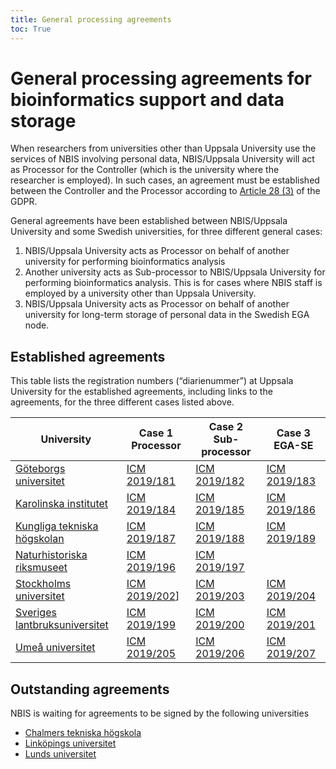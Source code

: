 ```yaml
---
title: General processing agreements
toc: True
---
```

# General processing agreements for bioinformatics support and data storage
When researchers from universities other than Uppsala University use the services of NBIS involving personal data, NBIS/Uppsala University will act as Processor for the Controller (which is the university where the researcher is employed). In such cases, an agreement must be established between the Controller and the Processor according to [Article 28 (3)](https://gdpr-info.eu/art-28-gdpr/) of the GDPR.

General agreements have been established between NBIS/Uppsala University and some Swedish universities, for three different general cases:

1. NBIS/Uppsala University acts as Processor on behalf of another university for performing bioinformatics analysis
2. Another university acts as Sub-processor to NBIS/Uppsala University for performing bioinformatics analysis. This is for cases where NBIS staff is employed by a university other than Uppsala University.
3. NBIS/Uppsala University acts as Processor on behalf of another university for long-term storage of personal data in the Swedish EGA node.

## Established agreements
This table lists the registration numbers (“diarienummer”) at Uppsala University for the established agreements, including links to the agreements, for the three different cases listed above.

| University | Case 1 Processor | Case 2 Sub-processor | Case 3 EGA-SE |
| --- | --- | --- | --- |
| [Göteborgs universitet](https://www.gu.se/) | [ICM 2019/181](/agreements/Diarie-NBIS-ICM-2019_181-GU-PUB.pdf) | [ICM 2019/182](/agreements/Diarie-NBIS-ICM-2019_182-GU-PUUB.pdf) | [ICM 2019/183](/agreements/Diarie-NBIS-ICM-2019_183-GU-PUB.pdf) |
| [Karolinska institutet](https://ki.se/) | [ICM 2019/184](/agreements/Diarie-NBIS-ICM-2019_184-KI-PUB.pdf) | [ICM 2019/185](/agreements/Diarie-NBIS-ICM-2019_185-KI-PUUB.pdf) | [ICM 2019/186](/agreements/Diarie-NBIS-ICM-2019_186-KI-PUB.pdf) |
| [Kungliga tekniska högskolan](https://www.kth.se/) | [ICM 2019/187](/agreements/Diarie-NBIS-ICM-2019_187-KTH-PUB.pdf) | [ICM 2019/188](/agreements/Diarie-NBIS-ICM-2019_188-KTH-PUUB.pdf) | [ICM 2019/189](/agreements/Diarie-NBIS-ICM-2019_189-KTH-PUB.pdf) |
| [Naturhistoriska riksmuseet](https://www.nrm.se/) | [ICM 2019/196](/agreements/Diarie-NBIS-ICM-2019_196-NRM-PUB.pdf) | [ICM 2019/197](/agreements/Diarie-NBIS-ICM-2019_197-NRM-PUUB.pdf) |   |
| [Stockholms universitet](https://www.su.se/) | [ICM 2019/202](/agreements/Diarie-NBIS-ICM-2019_202-SU-PUB.pdf)] | [ICM 2019/203](/agreements/Diarie-NBIS-ICM-2019_203-SU-PUUB.pdf) | [ICM 2019/204](/agreements/Diarie-NBIS-ICM-2019_204-SU-PUB.pdf) |
| [Sveriges lantbruksuniversitet](https://www.slu.se/) | [ICM 2019/199](/agreements/Diarie-NBIS-ICM-2019_199-SLU-PUB.pdf) | [ICM 2019/200](/agreements/Diarie-NBIS-ICM-2019_200-SLU-PUUB.pdf) | [ICM 2019/201](/agreements/Diarie-NBIS-ICM-2019_201-SLU-PUB.pdf) |
| [Umeå universitet](https://www.umu.se/) | [ICM 2019/205](/agreements/Diarie-NBIS-ICM-2019_205-UmU-PUB.pdf) | [ICM 2019/206](/agreements/Diarie-NBIS-ICM-2019_206-UmU-PUUB.pdf) | [ICM 2019/207](/agreements/Diarie-NBIS-ICM-2019_207-UmU-PUB.pdf) |

## Outstanding agreements
NBIS is waiting for agreements to be signed by the following universities

* [Chalmers tekniska högskola](https://www.chalmers.se/)
* [Linköpings universitet](https://liu.se/)
* [Lunds universitet](https://www.lu.se/)

